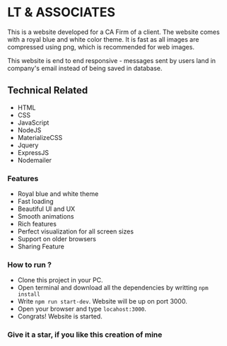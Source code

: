 # LT & ASSOCIATES

This is a website developed for a CA Firm of a client. The website comes with a royal blue and white color theme. It is  fast as all images are compressed using png, which is recommended for web images.

This website is end to end responsive - messages sent by users land in company's email instead of being saved in database.

## Technical Related

* HTML
* CSS
* JavaScript
* NodeJS
* MaterializeCSS
* Jquery
* ExpressJS
* Nodemailer

### Features

* Royal blue and white theme
* Fast loading
* Beautiful UI and UX
* Smooth animations
* Rich features
* Perfect visualization for all screen sizes
* Support on older browsers
* Sharing Feature

### How to run ?

* Clone this project in your PC.
* Open terminal and download all the dependencies by writting ```npm install```
* Write ```npm run start-dev```. Website will be up on port 3000.
* Open your browser and type ```locahost:3000```.
* Congrats! Website is started.

### Give it a star, if you like this creation of mine
